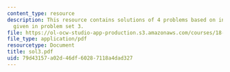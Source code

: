 ```yaml
---
content_type: resource
description: This resource contains solutions of 4 problems based on integral equations
  given in problem set 3.
file: https://ol-ocw-studio-app-production.s3.amazonaws.com/courses/18-307-integral-equations-spring-2006/79d43157a02d46df60287118a4dad327_sol3.pdf
file_type: application/pdf
resourcetype: Document
title: sol3.pdf
uid: 79d43157-a02d-46df-6028-7118a4dad327
---
```

